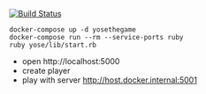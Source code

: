 [![Build Status](https://www.travis-ci.com/ericminio/yose-rails-react.svg?branch=main)](https://www.travis-ci.com/ericminio/yose-rails-react)

````
docker-compose up -d yosethegame
docker-compose run --rm --service-ports ruby
ruby yose/lib/start.rb
````

- open http://localhost:5000
- create player
- play with server http://host.docker.internal:5001
